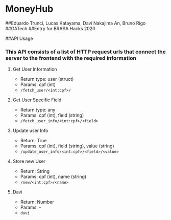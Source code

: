 # MoneyHub

##Eduardo Trunci, Lucas Katayama, Davi Nakajima An, Bruno Rigo
##GATech 
##Entry for BRASA Hacks 2020

##API Usage

### This API consists of a list of HTTP request urls that connect the server to the frontend with the required information

1. Get User Information
	- Return type: user (struct)
	- Params: cpf (int)
	- `/fetch_user/<int:cpf>/`

2. Get User Specific Field
	- Return type: any
	- Params: cpf (int), field (string)
	- `/fetch_user_info/<int:cpf>/<field>`

3. Update user Info
	- Return: True
	- Params: cpf (int), field (string), value (string)
	- `/update_user_info/<int:cpf>/<field>/<value>`

4. Store new User
	- Return: String
	- Params: cpf (int), name (string)
	- `/new/<int:cpf>/<name>`

4. Davi
	- Return: Number
	- Params: -
	- `davi`
